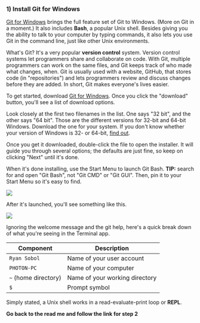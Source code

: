 ### 1) Install Git for Windows

<a href="http://msysgit.github.io/" target="_blank">Git for Windows</a> brings the full feature set of Git to Windows. (More on Git in a moment.) It also includes **Bash**, a popular Unix shell. Besides giving you the ability to talk to your computer by typing commands, it also lets you use Git in the command line, just like other Unix environments.

What's Git? It's a very popular **version control** system. Version control systems let programmers share and collaborate on code. With Git, multiple programmers can work on the same files, and Git keeps track of who made what changes, when. Git is usually used with a website, GitHub, that stores code (in "repositories") and lets programmers review and discuss changes before they are added. In short, Git makes everyone's lives easier.

To get started, download <a href="http://msysgit.github.io/" target="_blank">Git for Windows</a>. Once you click the "download" button, you'll see a list of download options.

Look closely at the first two filenames in the list. One says "32 bit", and the other says "64 bit". Those are the different versions for 32-bit and 64-bit Windows. Download the one for your system. If you don't know whether your version of Windows is 32- or 64-bit, <a href="http://windows.microsoft.com/en-us/windows/32-bit-and-64-bit-windows" target="_blank">find out</a>.

Once you get it downloaded, double-click the file to open the installer. It will guide you through several options; the defaults are just fine, so keep on clicking "Next" until it's done.

When it's done installing, use the Start Menu to launch Git Bash. **TIP:** search for and open "Git Bash", not "Git CMD" or "Git GUI". Then, pin it to your Start Menu so it's easy to find.

![](https://i.imgur.com/9CKUGs5.png)

After it's launched, you'll see something like this.

![](https://i.imgur.com/hyjvQkW.png)

Ignoring the welcome message and the git help, here's a quick break down of what you're seeing in the Terminal app.

| Component             | Description                            |
| --------------------- | -------------------------------------- |
| `Ryan Sobol`          | Name of your user account              |
| `PHOTON-PC`           | Name of your computer                  |
| `~` (home directory)  | Name of your working directory         |
| `$`                   | Prompt symbol                          |


Simply stated, a Unix shell works in a read-evaluate-print loop or **REPL**.


**Go back to the read me and follow the link for step 2**